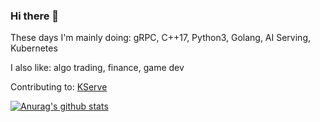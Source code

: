 ### Hi there 👋

These days I'm mainly doing: gRPC, C++17, Python3, Golang, AI Serving, Kubernetes

I also like: algo trading, finance, game dev

Contributing to: [KServe](https://github.com/kserve/kserve)

[![Anurag's github stats](https://github-readme-stats.vercel.app/api?username=markwinter&count_private=true&show_icons=true&theme=radical)](https://github.com/anuraghazra/github-readme-stats)
